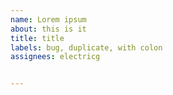 ```yaml
---
name: Lorem ipsum
about: this is it
title: title
labels: bug, duplicate, with colon
assignees: electricg


---
```

